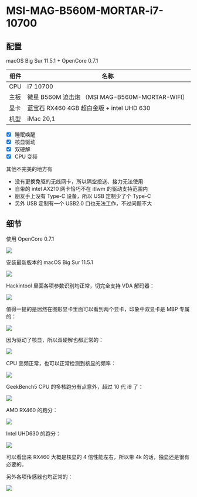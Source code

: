 # MSI-MAG-B560M-MORTAR-i7-10700
## 配置

macOS Big Sur 11.5.1 + OpenCore 0.7.1

| 组件 | 名称                                            |
| ---- | ----------------------------------------------- |
| CPU  | i7 10700                                        |
| 主板 | 微星 B560M 迫击炮 （MSI MAG-B560M-MORTAR-WIFI） |
| 显卡 | 蓝宝石 RX460 4GB 超白金版 + intel UHD 630       |
| 机型 | iMac 20,1                                       |

- [x] 睡眠唤醒
- [x] 核显驱动
- [x] 双硬解
- [x] CPU 变频

其他不完美的地方有

- 没有更换免驱的无线网卡，所以隔空投送、接力无法使用
- 自带的 intel AX210 网卡恰巧不在 itlwm 的驱动支持范围内
- 朋友手上没有 Type-C 设备，所以 USB 定制少了个 Type-C
- 另外 USB 定制有一个 USB2.0 口也无法工作，不过问题不大

## 细节

使用 OpenCore 0.7.1 

![](imgs/15155239.png) 

安装最新版本的 macOS Big Sur 11.5.1

![](imgs/Snipaste_2021-07-31_08-59-31.png) 

Hackintool 里面各项参数识别均正常，切完全支持 VDA 解码器：

![](imgs/Snipaste_2021-07-31_09-01-54.png) 

值得一提的是居然在图形显卡里面可以看到两个显卡，印象中双显卡是 MBP 专属的：

![](imgs/Snipaste_2021-07-31_09-02-46.png) 

因为驱动了核显，所以双硬解也都正常的：

![](imgs/Snipaste_2021-07-31_09-22-46.png) 

CPU 变频正常，也可以正常检测到核显的频率：

![](imgs/Snipaste_2021-08-01_00-28-25.png) 

GeekBench5 CPU 的多核跑分有点意外，超过 10 代 i9 了：

![](imgs/Snipaste_2021-08-01_00-43-35.png) 

AMD RX460 的跑分：

![](imgs/Snipaste_2021-08-01_00-44-08.png) 

Intel UHD630 的跑分：

![](imgs/Snipaste_2021-08-01_00-44-32.png) 

可以看出来 RX460 大概是核显的 4 倍性能左右，所以带 4k 的话，独显还是很有必要的。

另外各项传感器也均正常的： 

![](imgs/Snipaste_2021-08-01_15-15-56.png) 

 
